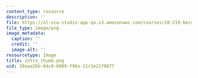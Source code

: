 ```yaml
---
content_type: resource
description: ''
file: https://ol-ocw-studio-app-qa.s3.amazonaws.com/courses/20-219-becoming-the-next-bill-nye-writing-and-hosting-the-educational-show-january-iap-2015/20aaa26b64c80889f98a21c1e21f9877_intro_thumb.png
file_type: image/png
image_metadata:
  caption: ''
  credit: ''
  image-alt: ''
resourcetype: Image
title: intro_thumb.png
uid: 20aaa26b-64c8-0889-f98a-21c1e21f9877
---
```

